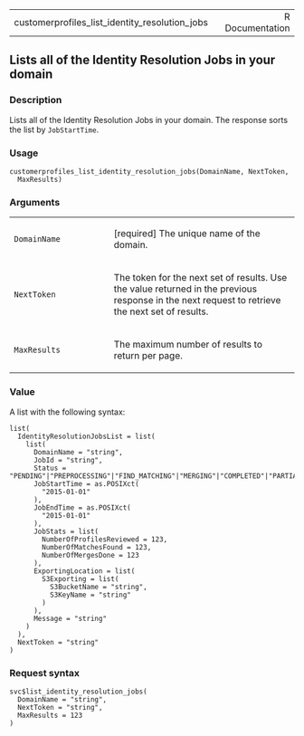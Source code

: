 <table style="width: 100%;">
<tbody>
<tr class="odd">
<td>customerprofiles_list_identity_resolution_jobs</td>
<td style="text-align: right;">R Documentation</td>
</tr>
</tbody>
</table>

## Lists all of the Identity Resolution Jobs in your domain

### Description

Lists all of the Identity Resolution Jobs in your domain. The response
sorts the list by `JobStartTime`.

### Usage

    customerprofiles_list_identity_resolution_jobs(DomainName, NextToken,
      MaxResults)

### Arguments

<table>
<colgroup>
<col style="width: 35%" />
<col style="width: 65%" />
</colgroup>
<tbody>
<tr class="odd">
<td><code
id="customerprofiles_list_identity_resolution_jobs_:_DomainName">DomainName</code></td>
<td><p>[required] The unique name of the domain.</p></td>
</tr>
<tr class="even">
<td><code
id="customerprofiles_list_identity_resolution_jobs_:_NextToken">NextToken</code></td>
<td><p>The token for the next set of results. Use the value returned in
the previous response in the next request to retrieve the next set of
results.</p></td>
</tr>
<tr class="odd">
<td><code
id="customerprofiles_list_identity_resolution_jobs_:_MaxResults">MaxResults</code></td>
<td><p>The maximum number of results to return per page.</p></td>
</tr>
</tbody>
</table>

### Value

A list with the following syntax:

    list(
      IdentityResolutionJobsList = list(
        list(
          DomainName = "string",
          JobId = "string",
          Status = "PENDING"|"PREPROCESSING"|"FIND_MATCHING"|"MERGING"|"COMPLETED"|"PARTIAL_SUCCESS"|"FAILED",
          JobStartTime = as.POSIXct(
            "2015-01-01"
          ),
          JobEndTime = as.POSIXct(
            "2015-01-01"
          ),
          JobStats = list(
            NumberOfProfilesReviewed = 123,
            NumberOfMatchesFound = 123,
            NumberOfMergesDone = 123
          ),
          ExportingLocation = list(
            S3Exporting = list(
              S3BucketName = "string",
              S3KeyName = "string"
            )
          ),
          Message = "string"
        )
      ),
      NextToken = "string"
    )

### Request syntax

    svc$list_identity_resolution_jobs(
      DomainName = "string",
      NextToken = "string",
      MaxResults = 123
    )
